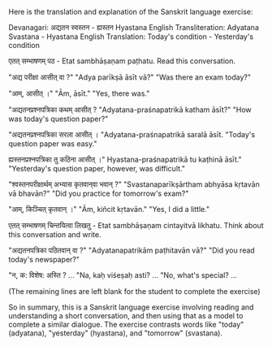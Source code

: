 Here is the translation and explanation of the Sanskrit language exercise:

Devanagari: अद्यतन स्वस्तन - ह्यस्तन Hyastana
English Transliteration: Adyatana Svastana - Hyastana
English Translation: Today's condition - Yesterday's condition

एतत् सम्भाषणम् पठ - Etat sambhāṣaṇam paṭhatu.
Read this conversation.

"अद्य परीक्षा आसीत् वा ?"
"Adya parīkṣā āsīt vā?"
"Was there an exam today?"

"आम्, आसीत् ।" "Ām, āsīt."
"Yes, there was."

"अद्यतनप्रश्नपत्रिका कथम् आसीत् ? 
"Adyatana-praśnapatrikā katham āsīt?"
"How was today's question paper?"

"अद्यतनप्रश्नपत्रिका सरला आसीत् ।
"Adyatana-praśnapatrikā saralā āsīt.
"Today's question paper was easy."

ह्यस्तनप्रश्नपत्रिका तु कठिना आसीत् ।"
Hyastana-praśnapatrikā tu kaṭhinā āsīt."
"Yesterday's question paper, however, was difficult."

"श्वस्तनपरीक्षार्थम् अभ्यास कृतवान्‌वा भवान् ?"
"Svastanaparīkṣārtham abhyāsa kṛtavān vā bhavān?"
"Did you practice for tomorrow's exam?"

"आम्, किञ्चित् कृतवान् ।" "Ām, kiñcit kṛtavān."
"Yes, I did a little."

एतत् सम्भाषणम् चिन्तयित्वा लिखतु - Etat sambhāṣaṇam cintayitvā likhatu.
Think about this conversation and write.

"अद्यतनपत्रिका पठितवान् वा ?"
"Adyatanapatrikām paṭhitavān vā?"
"Did you read today's newspaper?"

"न, क: विशेष: अस्ति ? ...
"Na, kaḥ viśeṣaḥ asti? ...
"No, what's special? ...

(The remaining lines are left blank for the student to complete the exercise)

So in summary, this is a Sanskrit language exercise involving reading and understanding a short conversation, and then using that as a model to complete a similar dialogue. The exercise contrasts words like "today" (adyatana), "yesterday" (hyastana), and "tomorrow" (svastana).
